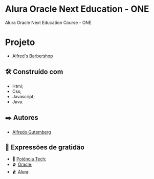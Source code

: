 # Alura Oracle Next Education - ONE
Alura Oracle Next Education Course - ONE

# Projeto
* [Alfred's Barbershop](https://allgun.github.io/alura-one/barbershop/index.html)

## 🛠️ Construído com
* Html;
* Css;
* Javascript;
* Java.


## ✒️ Autores
* [Alfredo Gutemberg](https://www.linkedin.com/in/dev-alfredo-gutemberg)


## 🎁 Expressões de gratidão

* 📢 [Potência Tech](https://potenciatech.com.br/);
* 🫂 [Oracle](https://www.oracle.com/br/education/oracle-next-education/);
* 🫂 [Alura](https://www.alura.com.br/)

